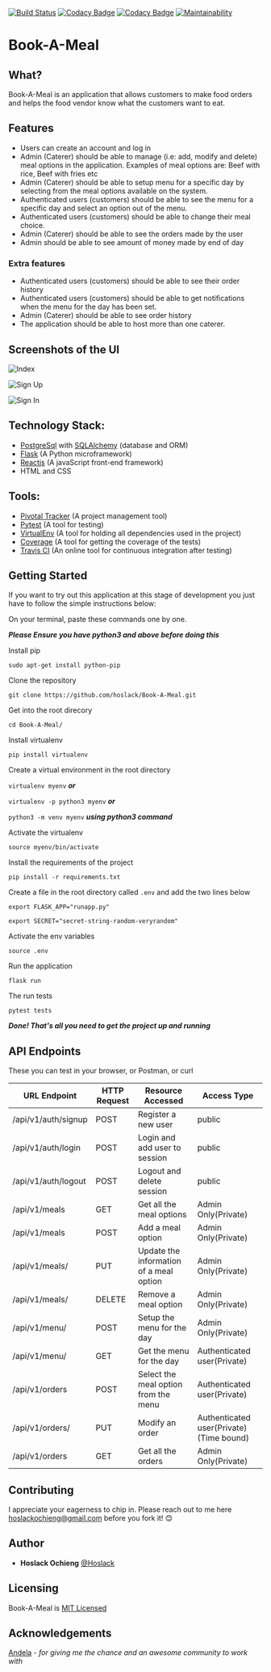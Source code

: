 [![Build Status](https://travis-ci.org/hoslack/Book-A-Meal.svg?branch=develop)](https://travis-ci.org/hoslack/Book-A-Meal)
[![Codacy Badge](https://api.codacy.com/project/badge/Coverage/763d0acb69e1418ca72d9f7c0e7ad2f5)](https://www.codacy.com/app/hoslack/Book-A-Meal?utm_source=github.com&utm_medium=referral&utm_content=hoslack/Book-A-Meal&utm_campaign=Badge_Coverage)
[![Codacy Badge](https://api.codacy.com/project/badge/Grade/763d0acb69e1418ca72d9f7c0e7ad2f5)](https://www.codacy.com/app/hoslack/Book-A-Meal?utm_source=github.com&amp;utm_medium=referral&amp;utm_content=hoslack/Book-A-Meal&amp;utm_campaign=Badge_Grade)
[![Maintainability](https://api.codeclimate.com/v1/badges/1d4881923768a4d093a0/maintainability)](https://codeclimate.com/github/hoslack/Book-A-Meal/maintainability)
# Book-A-Meal
## What? 
Book-A-Meal is an application that allows customers to make food orders and helps the food vendor know what the customers want to eat.
## Features
- Users can create an account and log in
- Admin (Caterer) should be able to manage (i.e: add, modify and delete) meal options in the application. Examples of meal options are: Beef with rice, Beef with fries etc
- Admin (Caterer) should be able to setup menu for a specific day by selecting from the meal options available on the system.
- Authenticated users (customers) should be able to see the menu for a specific day and select an option out of the menu.
- Authenticated users (customers) should be able to change their meal choice.
- Admin (Caterer) should be able to see the orders made by the user
- Admin should be able to see amount of money made by end of day
### Extra features
- Authenticated users (customers) should be able to see their order history
- Authenticated users (customers) should be able to get notifications when the menu for the day has been set.
- Admin (Caterer) should be able to see order history
- The application should be able to host more than one caterer.


## Screenshots of the UI
![Index](http://res.cloudinary.com/hoslack/image/upload/v1524319692/imageedit_5_6173175048_vnobg8.png)


![Sign Up](http://res.cloudinary.com/hoslack/image/upload/v1524319699/imageedit_6_4169369105_ekaxlm.png)


![Sign In](http://res.cloudinary.com/hoslack/image/upload/v1524319706/imageedit_7_5004553090_i3lgvg.png)

## Technology Stack:
- [PostgreSql](https://www.postgresql.org/) with [SQLAlchemy](https://www.sqlalchemy.org/) (database and ORM)
- [Flask](http://flask.pocoo.org/) (A Python microframework)
- [Reactjs](https://reactjs.org/) (A javaScript front-end framework)
- HTML and CSS

## Tools:
- [Pivotal Tracker](www.pivotaltracker.com) (A project management tool)
- [Pytest](https://docs.pytest.org/en/latest/) (A tool for testing)
- [VirtualEnv](https://virtualenv.pypa.io/en/stable/) (A tool for holding all dependencies used in the project)
- [Coverage](https://coverage.readthedocs.io/en/coverage-4.5.1/) (A tool for getting the coverage of the tests)
- [Travis CI](https://travis-ci.org/) (An online tool for continuous integration after testing)

## Getting Started
If you want to try out this application at this stage of development you just have to follow the simple instructions below:

On your terminal, paste these commands one by one.

***Please Ensure you have python3 and above before doing this***

Install pip 

`sudo apt-get install python-pip`

Clone the repository

`git clone https://github.com/hoslack/Book-A-Meal.git`

Get into the root direcory

`cd Book-A-Meal/`

Install virtualenv

`pip install virtualenv`

Create a virtual environment in the root directory

`virtualenv myenv`  ***or***

`virtualenv -p python3 myenv` ***or***

`python3 -m venv myenv` ***using python3 command***

Activate the virtualenv

`source myenv/bin/activate`

Install the requirements of the project

`pip install -r requirements.txt`

Create a file in the root directory called `.env` and add the two lines below

`export FLASK_APP="runapp.py"`

`export SECRET="secret-string-random-veryrandom"`

Activate the env variables 

`source .env`

Run the application 

`flask run`

The run tests 

`pytest tests`

***Done! That's all you need to get the project up and running***

## API Endpoints 
These you can test in your browser, or  Postman, or curl

URL Endpoint	|               HTTP Request   | Resource Accessed | Access Type|
-------------------|-----------------|-------------|------------------
/api/v1/auth/signup   |      POST	| Register a new user|public
/api/v1/auth/login	  |     POST	| Login and add user to session|public
/api/v1/auth/logout	  |     POST	| Logout and delete session|public
/api/v1/meals	  |     GET	| Get all the meal options|Admin Only(Private)
/api/v1/meals	              |      POST	|Add a meal option|Admin Only(Private)
/api/v1/meals/<mealId>	              |      PUT	|     Update the information of a meal option|Admin Only(Private)
/api/v1/meals/<mealId>            |  	DELETE	    | Remove a meal option | Admin Only(Private)
/api/v1/menu/	          |      POST	|     Setup the menu for the day  |Admin Only(Private)
/api/v1/menu/	          |      GET	| Get the menu for the day |Authenticated user(Private)
/api/v1/orders  |           POST    |Select the meal option from the menu|Authenticated user(Private)
/api/v1/orders/<orderId>     |     PUT	| Modify an order |Authenticated user(Private) (Time bound)
/api/v1/orders|	GET	| Get all the orders  |Admin Only(Private)


## Contributing
I appreciate your eagerness to chip in. Please reach out to me here hoslackochieng@gmail.com before you fork it! :blush:

## Author
- **Hoslack Ochieng** [@Hoslack](https://github.com/hoslack/)

## Licensing 
Book-A-Meal is [MIT Licensed](LICENSE.md)

## Acknowledgements
[Andela](andela.com) - *for giving me the chance and an awesome community to work with*
